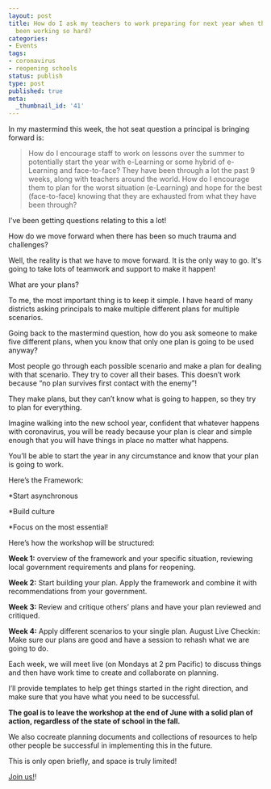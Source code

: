 ```yaml
---
layout: post
title: How do I ask my teachers to work preparing for next year when they've already
  been working so hard?
categories:
- Events
tags:
- coronavirus
- reopening schools
status: publish
type: post
published: true
meta:
  _thumbnail_id: '41'
---
```


In my mastermind this week, the hot seat question a principal is bringing forward is:

>How do I encourage staff to work on lessons over the summer to potentially start the year with e-Learning or some hybrid of e-Learning and face-to-face?  They have been through a lot the past 9 weeks, along with teachers around the world.  How do I encourage them to plan for the worst situation (e-Learning) and hope for the best (face-to-face) knowing that they are exhausted from what they have been through?


I've been getting questions relating to this a lot!

How do we move forward when there has been so much trauma and challenges?

Well, the reality is that we have to move forward. It is the only way to go. It's going to take lots of teamwork and support to make it happen!

What are your plans?

To me, the most important thing is to keep it simple. I have heard of many districts asking principals to make multiple different plans for multiple scenarios.

Going back to the mastermind question, how do you ask someone to make five different plans, when you know that only one plan is going to be used anyway?

Most people go through each possible scenario and make a plan for dealing with that scenario. They try to cover all their bases. This doesn’t work because “no plan survives first contact with the enemy”!

They make plans, but they can’t know what is going to happen, so they try to plan for everything.

Imagine walking into the new school year, confident that whatever happens with coronavirus, you will be ready because your plan is clear and simple enough that you will have things in place no matter what happens.

You’ll be able to start the year in any circumstance and know that your plan is going to work.

Here’s the Framework:

*Start asynchronous


*Build culture


*Focus on the most essential!

Here’s how the workshop will be structured:

**Week 1:**
 overview of the framework and your specific situation, reviewing local government requirements and plans for reopening.

**Week 2:**
 Start building your plan. Apply the framework and combine it with recommendations from your government.

**Week 3:**
 Review and critique others’ plans and have your plan reviewed and critiqued.

**Week 4:**
 Apply different scenarios to your single plan. 
August Live Checkin: Make sure our plans are good and have a session to rehash what we are going to do.

Each week, we will meet live (on Mondays at 2 pm Pacific) to discuss things and then have work time to create and collaborate on planning.

I’ll provide templates to help get things started in the right direction, and make sure that you have what you need to be successful.

**The goal is to leave the workshop at the end of June with a solid plan of action, regardless of the state of school in the fall.**

We also cocreate planning documents and collections of resources to help other people be successful in implementing this in the future.

This is only open briefly, and space is truly limited!

[Join us!](https://gum.co/reopen)!
